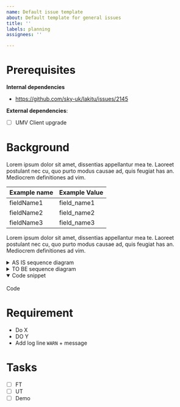 ```yaml
---
name: Default issue template
about: Default template for general issues
title: ''
labels: planning
assignees: ''

---
```


<!-- Card Name should be clear, concise. Use Imperative verb: update, add, remove etc -->

# Prerequisites

**Internal dependencies**
- https://github.com/sky-uk/lakitu/issues/2145

**External dependencies**: 
 - [ ] UMV Client upgrade

# Background

Lorem ipsum dolor sit amet, dissentias appellantur mea te. Laoreet postulant nec cu, quo purto modus causae ad, quis feugiat has an. Mediocrem definitiones ad vim. 

| Example name | Example Value |
|-|-|
| fieldName1 | field_name1 |
| fieldName2 | field_name2 |
| fieldName3 | field_name3 |

Lorem ipsum dolor sit amet, dissentias appellantur mea te. Laoreet postulant nec cu, quo purto modus causae ad, quis feugiat has an. Mediocrem definitiones ad vim. 

<details>
<summary> AS IS sequence diagram </summary>
<br>
<img width="356" alt="image" src="https://user-images.githubusercontent.com/61986171/187686331-ce82db73-2e7b-4d83-abfa-024609ebaec8.png">
</details>

<details>
<summary> TO BE sequence diagram </summary>
<br>
<img width="356" alt="image" src="https://user-images.githubusercontent.com/61986171/187686331-ce82db73-2e7b-4d83-abfa-024609ebaec8.png">
</details>

<details open>
<summary>Code snippet</summary>
<br>
Code
</details>

<!--
    1. INVEST
    2. Sequence Diagrams
    3. Drop down code examples
    4. Tables for field name mapping
-->

# Requirement

- Do X
- DO Y 
- Add log line `WARN` + message

<!--
   Checklist: 

    1. Is it E2E testable?
    2. Can it be paralleled? 
    3. Are there any blockers?
    
-->

# Tasks
- [ ] FT
- [ ] UT
- [ ] Demo
